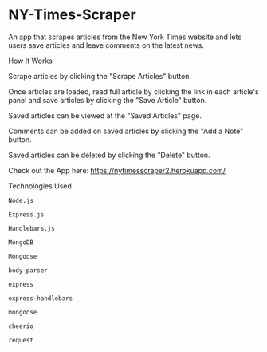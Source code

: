 # NY-Times-Scraper


An app that scrapes articles from the New York Times website and lets users save articles and leave comments on the latest news.


How It Works

  Scrape articles by clicking the "Scrape Articles" button.
  
  Once articles are loaded, read full article by clicking the link in each article's panel and save articles by clicking the "Save Article"   button.
  
  Saved articles can be viewed at the "Saved Articles" page.
  
  Comments can be added on saved articles by clicking the "Add a Note" button.
  
  Saved articles can be deleted by clicking the "Delete" button.
  
  Check out the App here: https://nytimesscraper2.herokuapp.com/

Technologies Used

    Node.js
    
    Express.js
    
    Handlebars.js
    
    MongoDB
    
    Mongoose
    
    body-parser
    
    express
    
    express-handlebars
    
    mongoose
    
    cheerio
    
    request
